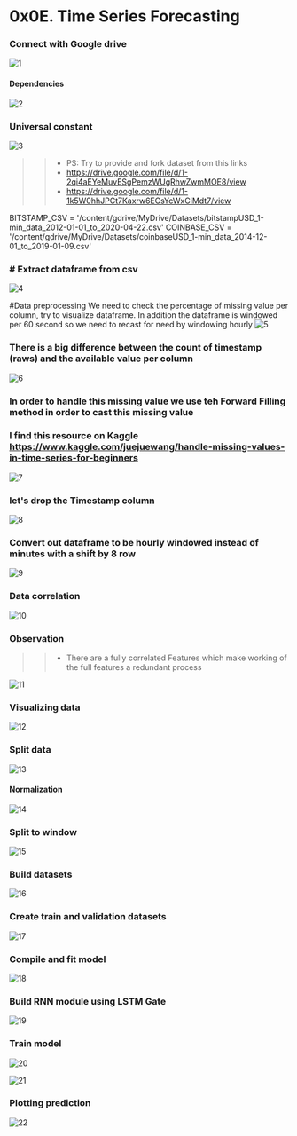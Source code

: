 # 0x0E. Time Series Forecasting


### Connect with Google drive
![1](https://user-images.githubusercontent.com/85587286/210636424-a7792e25-40cc-4190-8550-c0facc022379.png)

#### Dependencies
![2](https://user-images.githubusercontent.com/85587286/210636602-6da10401-d377-43c7-b35e-d693ceb3e3b8.png)

### Universal constant
![3](https://user-images.githubusercontent.com/85587286/210636619-2dd53929-2c9b-4ed6-97ca-9e43c097a177.png)

>> * PS: Try to provide and fork dataset from this links
>> * https://drive.google.com/file/d/1-2qi4aEYeMuvESgPemzWUgRhwZwmMOE8/view
>> * https://drive.google.com/file/d/1-1k5W0hhJPCt7Kaxrw6ECsYcWxCiMdt7/view

BITSTAMP_CSV = '/content/gdrive/MyDrive/Datasets/bitstampUSD_1-min_data_2012-01-01_to_2020-04-22.csv'
COINBASE_CSV = '/content/gdrive/MyDrive/Datasets/coinbaseUSD_1-min_data_2014-12-01_to_2019-01-09.csv'

### # Extract dataframe from csv
![4](https://user-images.githubusercontent.com/85587286/210636631-affd3628-2458-4d0e-bed8-ffb5f3641b59.png)

#Data preprocessing
We need to check the percentage of missing value per column, try to visualize dataframe. In addition the dataframe is windowed per 60 second so we need to recast for need by windowing hourly
![5](https://user-images.githubusercontent.com/85587286/210636639-f2a71b28-909c-4ddf-a9b8-93ac527d89ed.png)

### There is a big difference between the count of timestamp (raws) and the available value per column
![6](https://user-images.githubusercontent.com/85587286/210636649-48c5dbc1-14c0-443f-8fcc-17cd541f2b5f.png)

### In order to handle this missing value we use teh Forward Filling method in order to cast this missing value
### I find this resource on Kaggle https://www.kaggle.com/juejuewang/handle-missing-values-in-time-series-for-beginners
![7](https://user-images.githubusercontent.com/85587286/210636652-86badbb4-d89d-4d0b-91e4-7ff8969f02c3.png)

### let's drop the Timestamp column
![8](https://user-images.githubusercontent.com/85587286/210636658-b083bbf5-bace-4e7c-bcad-3ad02a89d0d3.png)

### Convert out dataframe to be hourly windowed instead of minutes with a shift by 8 row
![9](https://user-images.githubusercontent.com/85587286/210636672-b2c2ead8-459b-41cc-81a9-5abd6b5f482f.png)

### Data correlation
![10](https://user-images.githubusercontent.com/85587286/210636680-f63e0ff7-6a71-423c-80a0-d35a9a019a49.png)

### Observation
>> * There are a fully correlated Features which make working of the full features a redundant process

![11](https://user-images.githubusercontent.com/85587286/210636689-edf3b54a-1378-4418-b79c-3b0788a33fae.png)


### Visualizing data
![12](https://user-images.githubusercontent.com/85587286/210636695-2570d719-0bb4-4645-b3cf-133779f8b0ac.png)


### Split data
![13](https://user-images.githubusercontent.com/85587286/210636707-dc685926-2691-4ee9-a389-b6795f27e8ea.png)


#### Normalization
![14](https://user-images.githubusercontent.com/85587286/210636714-28cf77e6-3399-4d4c-809c-eebc40f12351.png)


### Split to window
![15](https://user-images.githubusercontent.com/85587286/210636723-0060e065-3c84-476e-92ea-940d3d279e1f.png)


### Build datasets
![16](https://user-images.githubusercontent.com/85587286/210636731-79058c8d-cd3d-4fed-8866-b3387f4dd3a7.png)


### Create train and validation datasets
![17](https://user-images.githubusercontent.com/85587286/210636742-853c1e3e-eb0a-43f5-9840-5099561fa886.png)

### Compile and fit model
![18](https://user-images.githubusercontent.com/85587286/210636745-62f22fde-a625-4005-8e22-b43fb400e26b.png)


### Build RNN module using LSTM Gate
![19](https://user-images.githubusercontent.com/85587286/210636748-29936248-c598-400a-9414-6708a72c914d.png)


### Train model
![20](https://user-images.githubusercontent.com/85587286/210636760-04c56e55-2acb-4fd5-bf70-ea4f37263af8.png)



![21](https://user-images.githubusercontent.com/85587286/210636769-88af9961-ae8c-4bf6-bdc5-2082b7484880.png)


### Plotting prediction
![22](https://user-images.githubusercontent.com/85587286/210636776-b2b1d482-7dd8-4d24-b477-97134cc26a03.png)
